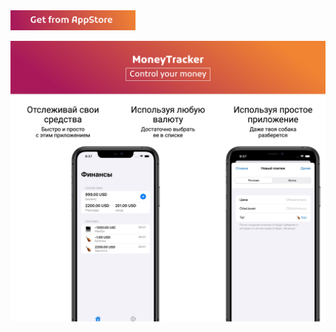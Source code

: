 <img src="https://github.com/kotleni/moneytracker-ios/blob/master/Assets/btn_appstore.png?raw=true" width=200>

<!-- Banner -->
<p align="center">
<img src="https://github.com/kotleni/moneytracker-ios/blob/master/Assets/banner.png?raw=true">
</p>

<!-- Text 
<p align="center">
<b>MoneyTracker</b><br>
Just a iOS application for tracking your money. Support EN and RU languages.
</p>
-->
<!--<p align="center">
<img src="https://github.com/kotleni/moneytracker-ios/blob/master/MoneyTracker/Assets.xcassets/AppIcon.appiconset/iTunesArtwork-1024.png?raw=true" width=80></img>
<br>
<b>MoneyTracker for iOS</b>
</p>
<p align="center">
Application for tracking your money. Support EN and RU languages.
<br>
<a href="https://apps.apple.com/ua/app/moneytracker/id1631794003">Download from AppStore</a>
</p>-->

<!--p align="center">
<b>Screenshots</b><br>
<img src="https://github.com/kotleni/MoneyTracker-ios/blob/master/Assets/screen1.jpeg?raw=true" width=200></img>
<img src="https://github.com/kotleni/MoneyTracker-ios/blob/master/Assets/screen2.jpeg?raw=true" width=200></img>
<img src="https://github.com/kotleni/MoneyTracker-ios/blob/master/Assets/screen3.jpeg?raw=true" width=200></img>
</p-->
